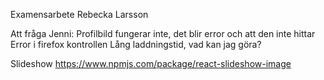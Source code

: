 Examensarbete Rebecka Larsson

Att fråga Jenni: 
Profilbild fungerar inte, det blir error och att den inte hittar 
Error i firefox kontrollen 
Lång laddningstid, vad kan jag göra?

Slideshow
https://www.npmjs.com/package/react-slideshow-image
